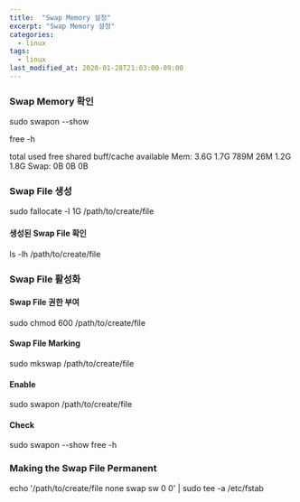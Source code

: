 ```yaml
---
title:  "Swap Memory 설정"
excerpt: "Swap Memory 설정"
categories:
  - linux
tags:
  - linux
last_modified_at: 2020-01-28T21:03:00-09:00
---
```


### Swap Memory 확인

sudo swapon --show

free -h

total        used        free      shared  buff/cache   available
Mem:           3.6G        1.7G        789M         26M        1.2G        1.8G
Swap:            0B          0B          0B

### Swap File 생성

sudo fallocate -l 1G /path/to/create/file

#### 생성된 Swap File 확인

ls -lh /path/to/create/file

### Swap File 활성화

#### Swap File 권한 부여

sudo chmod 600 /path/to/create/file

#### Swap File Marking

sudo mkswap /path/to/create/file

#### Enable

sudo swapon /path/to/create/file

#### Check

sudo swapon --show
free -h

### Making the Swap File Permanent

echo '/path/to/create/file none swap sw 0 0' | sudo tee -a /etc/fstab
